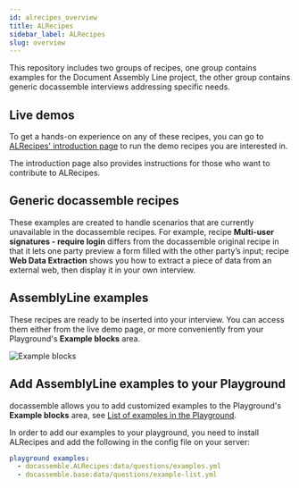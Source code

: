 ```yaml
---
id: alrecipes_overview
title: ALRecipes
sidebar_label: ALRecipes
slug: overview
---
```


This repository includes two groups of recipes, one group contains examples for the Document Assembly Line project, the other group contains generic docassemble interviews addressing specific needs.

## Live demos 

To get a hands-on experience on any of these recipes, you can go to [ALRecipes' introduction page](https://apps-dev.suffolklitlab.org/start/ALRecipes/Introduction) to run the demo recipes you are interested in.

The introduction page also provides instructions for those who want to contribute to ALRecipes.

## Generic docassemble recipes

These examples are created to handle scenarios that are currently unavailable in the docassemble recipes. For example, recipe **Multi-user signatures - require login** differs from the docassemble original recipe in that it lets one party preview a form filled with the other party’s input; recipe **Web Data Extraction** shows you how to extract a piece of data from an external web, then display it in your own interview. 

## AssemblyLine examples

These recipes are ready to be inserted into your interview. You can access them either from the live demo page, or more conveniently from your Playground's **Example blocks** area. 

![Example blocks](../../assets/alrecipes-examples.png)

## Add AssemblyLine examples to your Playground

docassemble allows you to add customized examples to the Playground's **Example blocks** area, see [List of examples in the Playground](https://docassemble.org/docs/config.html#playground%20examples). 

In order to add our examples to your playground, you need to install ALRecipes and add the following in the config file on your server:

```yaml
playground examples:
  - docassemble.ALRecipes:data/questions/examples.yml
  - docassemble.base:data/questions/example-list.yml  
``` 